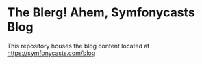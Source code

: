 The Blerg! Ahem, Symfonycasts Blog
==================================

This repository houses the blog content located at https://symfonycasts.com/blog
